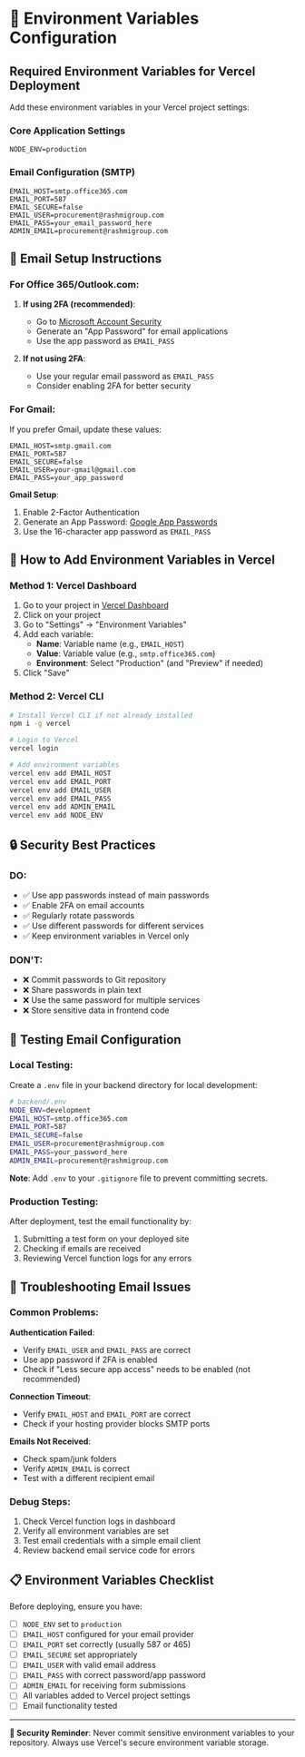 # 🔐 Environment Variables Configuration

## Required Environment Variables for Vercel Deployment

Add these environment variables in your Vercel project settings:

### Core Application Settings
```
NODE_ENV=production
```

### Email Configuration (SMTP)
```
EMAIL_HOST=smtp.office365.com
EMAIL_PORT=587
EMAIL_SECURE=false
EMAIL_USER=procurement@rashmigroup.com
EMAIL_PASS=your_email_password_here
ADMIN_EMAIL=procurement@rashmigroup.com
```

## 📧 Email Setup Instructions

### For Office 365/Outlook.com:

1. **If using 2FA (recommended)**:
   - Go to [Microsoft Account Security](https://account.microsoft.com/security)
   - Generate an "App Password" for email applications
   - Use the app password as `EMAIL_PASS`

2. **If not using 2FA**:
   - Use your regular email password as `EMAIL_PASS`
   - Consider enabling 2FA for better security

### For Gmail:

If you prefer Gmail, update these values:
```
EMAIL_HOST=smtp.gmail.com
EMAIL_PORT=587
EMAIL_SECURE=false
EMAIL_USER=your-gmail@gmail.com
EMAIL_PASS=your_app_password
```

**Gmail Setup**:
1. Enable 2-Factor Authentication
2. Generate an App Password: [Google App Passwords](https://myaccount.google.com/apppasswords)
3. Use the 16-character app password as `EMAIL_PASS`

## 🔧 How to Add Environment Variables in Vercel

### Method 1: Vercel Dashboard
1. Go to your project in [Vercel Dashboard](https://vercel.com/dashboard)
2. Click on your project
3. Go to "Settings" → "Environment Variables"
4. Add each variable:
   - **Name**: Variable name (e.g., `EMAIL_HOST`)
   - **Value**: Variable value (e.g., `smtp.office365.com`)
   - **Environment**: Select "Production" (and "Preview" if needed)
5. Click "Save"

### Method 2: Vercel CLI
```bash
# Install Vercel CLI if not already installed
npm i -g vercel

# Login to Vercel
vercel login

# Add environment variables
vercel env add EMAIL_HOST
vercel env add EMAIL_PORT
vercel env add EMAIL_USER
vercel env add EMAIL_PASS
vercel env add ADMIN_EMAIL
vercel env add NODE_ENV
```

## 🔒 Security Best Practices

### DO:
- ✅ Use app passwords instead of main passwords
- ✅ Enable 2FA on email accounts
- ✅ Regularly rotate passwords
- ✅ Use different passwords for different services
- ✅ Keep environment variables in Vercel only

### DON'T:
- ❌ Commit passwords to Git repository
- ❌ Share passwords in plain text
- ❌ Use the same password for multiple services
- ❌ Store sensitive data in frontend code

## 🧪 Testing Email Configuration

### Local Testing:
Create a `.env` file in your backend directory for local development:
```bash
# backend/.env
NODE_ENV=development
EMAIL_HOST=smtp.office365.com
EMAIL_PORT=587
EMAIL_SECURE=false
EMAIL_USER=procurement@rashmigroup.com
EMAIL_PASS=your_password_here
ADMIN_EMAIL=procurement@rashmigroup.com
```

**Note**: Add `.env` to your `.gitignore` file to prevent committing secrets.

### Production Testing:
After deployment, test the email functionality by:
1. Submitting a test form on your deployed site
2. Checking if emails are received
3. Reviewing Vercel function logs for any errors

## 🚨 Troubleshooting Email Issues

### Common Problems:

**Authentication Failed**:
- Verify `EMAIL_USER` and `EMAIL_PASS` are correct
- Use app password if 2FA is enabled
- Check if "Less secure app access" needs to be enabled (not recommended)

**Connection Timeout**:
- Verify `EMAIL_HOST` and `EMAIL_PORT` are correct
- Check if your hosting provider blocks SMTP ports

**Emails Not Received**:
- Check spam/junk folders
- Verify `ADMIN_EMAIL` is correct
- Test with a different recipient email

### Debug Steps:
1. Check Vercel function logs in dashboard
2. Verify all environment variables are set
3. Test email credentials with a simple email client
4. Review backend email service code for errors

## 📋 Environment Variables Checklist

Before deploying, ensure you have:
- [ ] `NODE_ENV` set to `production`
- [ ] `EMAIL_HOST` configured for your email provider
- [ ] `EMAIL_PORT` set correctly (usually 587 or 465)
- [ ] `EMAIL_SECURE` set appropriately
- [ ] `EMAIL_USER` with valid email address
- [ ] `EMAIL_PASS` with correct password/app password
- [ ] `ADMIN_EMAIL` for receiving form submissions
- [ ] All variables added to Vercel project settings
- [ ] Email functionality tested

---

**🔐 Security Reminder**: Never commit sensitive environment variables to your repository. Always use Vercel's secure environment variable storage.
